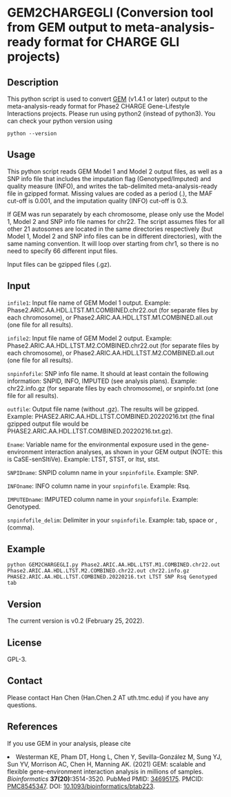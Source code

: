# GEM2CHARGEGLI (Conversion tool from GEM output to meta-analysis-ready format for CHARGE GLI projects)

## Description
This python script is used to convert <a href="https://github.com/large-scale-gxe-methods/GEM">GEM</a> (v1.4.1 or later) output to the meta-analysis-ready format for Phase2 CHARGE Gene-Lifestyle Interactions projects. Please run using python2 (instead of python3). You can check your python version using
```
python --version
```

## Usage
This python script reads GEM Model 1 and Model 2 output files, as well as a
SNP info file that includes the imputation flag (Genotyped/Imputed) and
quality measure (INFO), and writes the tab-delimited meta-analysis-ready file
in gzipped format. Missing values are coded as a period (.), the MAF cut-off
is 0.001, and the imputation quality (INFO) cut-off is 0.3.

If GEM was run separately by each chromosome, please only use the Model 1,
Model 2 and SNP info file names for chr22. The script assumes files for all
other 21 autosomes are located in the same directories respectively (but Model
1, Model 2 and SNP info files can be in different directories), with the same
naming convention. It will loop over starting from chr1, so there is no need
to specify 66 different input files.

Input files can be gzipped files (.gz).

## Input
`infile1`:
      Input file name of GEM Model 1 output. Example: Phase2.ARIC.AA.HDL.LTST.M1.COMBINED.chr22.out (for separate files by each chromosome), or Phase2.ARIC.AA.HDL.LTST.M1.COMBINED.all.out (one file for all results).
      
`infile2`:
      Input file name of GEM Model 2 output. Example: Phase2.ARIC.AA.HDL.LTST.M2.COMBINED.chr22.out (for separate files by each chromosome), or Phase2.ARIC.AA.HDL.LTST.M2.COMBINED.all.out (one file for all results).
      
`snpinfofile`:
      SNP info file name. It should at least contain the following information: SNPID, INFO, IMPUTED (see analysis plans). Example: chr22.info.gz (for separate files by each chromosome), or snpinfo.txt (one file for all results).
      
`outfile`:
      Output file name (without .gz). The results will be gzipped. Example: PHASE2.ARIC.AA.HDL.LTST.COMBINED.20220216.txt (the final gzipped output file would be PHASE2.ARIC.AA.HDL.LTST.COMBINED.20220216.txt.gz).
      
`Ename`:
      Variable name for the environmental exposure used in the gene-environment interaction analyses, as shown in your GEM output (NOTE: this is CaSE-senSItiVe). Example: LTST, STST, or ltst, stst.
      
`SNPIDname`:
      SNPID column name in your `snpinfofile`. Example: SNP.
      
`INFOname`:
      INFO column name in your `snpinfofile`. Example: Rsq.
      
`IMPUTEDname`:
      IMPUTED column name in your `snpinfofile`. Example: Genotyped.
      
`snpinfofile_delim`:
      Delimiter in your `snpinfofile`. Example: tab, space or , (comma).

## Example
```
python GEM2CHARGEGLI.py Phase2.ARIC.AA.HDL.LTST.M1.COMBINED.chr22.out Phase2.ARIC.AA.HDL.LTST.M2.COMBINED.chr22.out chr22.info.gz PHASE2.ARIC.AA.HDL.LTST.COMBINED.20220216.txt LTST SNP Rsq Genotyped tab
```

## Version
The current version is v0.2 (February 25, 2022).

## License
GPL-3.

## Contact
Please contact Han Chen (Han.Chen.2 AT uth.tmc.edu) if you have any questions.

## References
<p>If you use GEM in your analysis, please cite
<li>Westerman KE, Pham DT, Hong L, Chen Y, Sevilla-González M, Sung YJ, Sun YV, Morrison AC, Chen H, Manning AK. (2021) GEM: scalable and flexible gene-environment interaction analysis in millions of samples. <em>Bioinformatics</em> <b>37(20):</b>3514-3520. PubMed PMID: <a href="https://www.ncbi.nlm.nih.gov/pubmed/34695175">34695175</a>. PMCID: <a href="https://www.ncbi.nlm.nih.gov/pmc/articles/PMC8545347/">PMC8545347</a>. DOI: <a href="https://doi.org/10.1093/bioinformatics/btab223">10.1093/bioinformatics/btab223</a>.</li></p>
